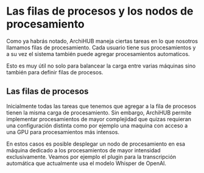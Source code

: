 # Las filas de procesos y los nodos de procesamiento

Como ya habrás notado, ArchiHUB maneja ciertas tareas en lo que nosotros llamamos filas de procesamiento. Cada usuario tiene sus procesamientos y a su vez el sistema también puede agregar procesamientos automaticos.

Esto es muy útil no solo para balancear la carga entre varias máquinas sino también para definir filas de procesos.

## Las filas de procesos

Inicialmente todas las tareas que tenemos que agregar a la fila de procesos tienen la misma carga de procesamiento. Sin embargo, ArchiHUB permite implementar procesamientos de mayor complejidad que quizas requieran una configuración distinta como por ejemplo una maquina con acceso a una GPU para procesamientos más intensos.

En estos casos es posible desplegar un nodo de procesamiento en esa máquina dedicado a los procesamientos de mayor intensidad exclusivamente. Veamos por ejemplo el plugin para la transcripción automática que actualmente usa el modelo Whisper de OpenAI.
